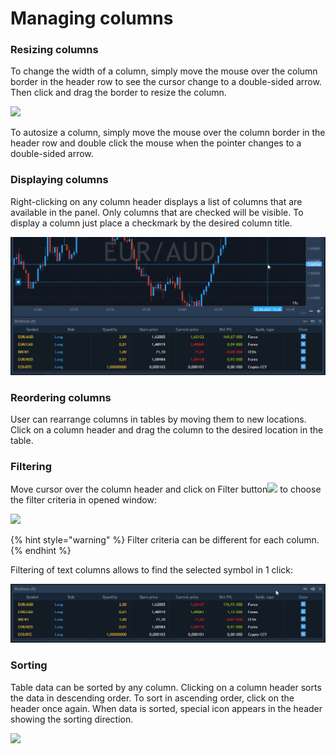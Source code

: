 # Managing columns

### &#xD;**Resizing columns** 

To change the width of a column, simply move the mouse over the column border in the header row to see the cursor change to a double-sided arrow. Then click and drag the border to resize the column.

![](../../../.gitbook/assets/managing-columns-copy.jpg)


To autosize a column, simply move the mouse over the column border in the header row and double click the mouse when the pointer changes to a double-sided arrow.

### **Displaying columns** 

Right-clicking on any column header displays a list of columns that are available in the panel. Only columns that are checked will be visible. To display a column just place a checkmark by the desired column title. 

![](../../../.gitbook/assets/displaying-columns1.gif)

### **Reordering columns**

User can rearrange columns in tables by moving them to new locations. Click on a column header and drag the column to the desired location in the table.

### Filtering

Move cursor over the column header and click on Filter button![](<../../../.gitbook/assets/3 (56).png>)
to choose the filter criteria in opened window:

![](../../../.gitbook/assets/filter.png)



{% hint style="warning" %}
Filter criteria can be different for each column.
{% endhint %}

Filtering of text columns allows to find the selected symbol in 1 click:

![](<../../../.gitbook/assets/managing-columns1 (2).gif>)

### Sorting


Table data can be sorted by any column. Clicking on a column header sorts the data in descending order. To sort in ascending order, click on the header once again. When data is sorted, special icon appears in the header showing the sorting direction.

![](<../../../.gitbook/assets/sorting-icon (1).jpg>)
